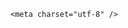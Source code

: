 <!DOCTYPE html>
<html lang="zh-CN">

<head>
    
<title>东莞一高架路4车道变3车道，致车辆坠落5人死亡，为何高架上会有突然断头的路？这种路常见吗？_腾讯新闻</title>
<meta name="keywords" content="交通事故,东莞,高架路,断头路,高架桥,道路,广东">
<meta name="description" content="极目新闻记者 邓波 唐佳燕据澎湃新闻报道，有网友反映，5月19日，其侄儿驾车经过广东东莞环莞快速路虎门段，由于四车道变三车道，车辆从高架冲出路面后高坠，车内人员出现伤亡。出事的高架桥（图片来源于网络）5月29日，极目新闻记者致电东莞市应急管理局询问事故处置情况，接线人员表示，公安机关在负责处理此事。虎门交警...">
<meta name="author" content="腾讯网">
<meta name="copyright" content="Copyright 1998 - 2025 Tencent. All Rights Reserved">
<meta property="og:type" content="news" />

<meta property="og:title" content="东莞一高架路4车道变3车道，致车辆坠落5人死亡，为何高架上会有突然断头的路？这种路常见吗？_腾讯新闻" />
<meta property="og:description" content="极目新闻记者 邓波 唐佳燕据澎湃新闻报道，有网友反映，5月19日，其侄儿驾车经过广东东莞环莞快速路虎门段，由于四车道变三车道，车辆从高架冲出路面后高坠，车内人员出现伤亡。出事的高架桥（图片来源于网络）5月29日，极目新闻记者致电东莞市应急管理局询问事故处置情况，接线人员表示，公安机关在负责处理此事。虎门交警..." />
<meta property="og:url" content="https://news.qq.com/rain/a/20250529Q090NI00" />
<meta property="og:image" content="https://inews.gtimg.com/news_ls/O9_hnFaVzIVtlVwHvnFmVx-BwXAp1EZ5bUJwxvIr_E-IEAA_640330/0" />
<meta property="article:author" content="" />
<meta property="article:published_time" content="2025-05-30 16:13:33" />
<meta property="category" content="" />

    <meta charset="utf-8" />
<meta http-equiv="X-UA-Compatible" content="IE=Edge" />
<meta name="viewport" content="width=device-width, initial-scale=1, shrink-to-fit=no" />
<link rel="dns-prefetch" href="mat1.gtimg.com">
<link rel="dns-prefetch" href="i.news.qq.com">
<link rel="shortcut icon" href="https://mat1.gtimg.com/qqcdn/qqindex2021/favicon.ico">
<script nomodule="true" src="https://mat1.gtimg.com/qqcdn/qqindex2021/common-static/20240515201444/core3-37-1.min.js"></script>
<script>
  try {
    if (!window.IntersectionObserver) {
      var observerScript = document.createElement('script');
      observerScript.src = "https://mat1.gtimg.com/qqcdn/qqindex2021/common-static/20241024141058/intersection-observer-polyfill.js";
      document.head.appendChild(observerScript);
    }
  } catch (error) {}
</script>

<script>
  try {
    if (!Element.prototype.scrollTo) {
      var scrollScript = document.createElement('script');
      scrollScript.src = "https://mat1.gtimg.com/qqcdn/qqindex2021/common-static/20241025153001/scroll-behavior-polyfill.js";
      document.head.appendChild(scrollScript);
    }
  } catch (error) {}
</script>
<script>
  try {
    if ('scrollRestoration' in window.history) {
      window.history.scrollRestoration = 'manual';
    }
    window.isPcClient = Boolean(window.electron) && (
      window.navigator.userAgent.indexOf('pc-client') > 0 ||
      window.navigator.userAgent.indexOf('TencentNews') > 0
    );
  } catch {}
</script>
<script>
  try {
    if (window.isPcClient) {
      var bodyStyle = document.createElement('style');
      bodyStyle.innerText = 'body{ zoom: 0.95 }';
      document.head.appendChild(bodyStyle);
    }
  } catch {}
</script>
<script>
  window.DATA = {"content_words_num":41,"forbidCommentUpDown":0,"intro":"","isSensitive":0,"abstract":"","adInfo":{"openAdsComment":1,"openAdsPhotos":1,"openAdsText":1,"openRelatedNewsAd":1,"openAds":1},"attribute":{},"commentid":"","title":"东莞一高架路4车道变3车道，致车辆坠落5人死亡，为何高架上会有突然断头的路？这种路常见吗？","is_deleted":0,"news_update_time":1748607328,"relate_extend_infos":{"imgURL":"https://inews.gtimg.com/news_ls/O95izEhJKInWbJhokoO5xPkespUbbV-IIzuCmHOCNopGMAA_640330/0","imgURLSmall":"https://inews.gtimg.com/news_ls/O95izEhJKInWbJhokoO5xPkespUbbV-IIzuCmHOCNopGMAA_150120/0","longTitle":"广东东莞一高架快速路4车道变3车道，致车辆坠落人员死亡？官方回应","title":"广东东莞一高架快速路4车道变3车道，致车辆坠落人员死亡？官方回应","url":"http://view.inews.qq.com/a/20250529A06OH100","abstract":"极目新闻记者 邓波 唐佳燕据澎湃新闻报道，有网友反映，5月19日，其侄儿驾车经过广东东莞环莞快速路虎门段，由于四车道变三车道，车辆从高架冲出路面后高坠，车内人员出现伤亡。出事的高架桥（图片来源于网络）5月29日，极目新闻记者致电东莞市应急管理局询问事故处置情况，接线人员表示，公安机关在负责处理此事。虎门交警...","id":"20250529A06OH100"},"time":"2025-05-29 20:03:43","self_declare":{"declare":"个人观点，仅供参考"},"shareDesc":"腾讯新闻","surl":"https://view.inews.qq.com/a/20250529Q090NI00","FadCid":"","all_long_pic":1,"content":null,"safe_cntl":{"close_all_rel":0,"close_global_news_sis":0,"emoticon_comment_mode":0,"close_relate_thing":0,"close_share_pull":0,"close_all_ad":0,"close_all_emoticon_comment":0,"close_all_favorite":0,"close_comment_dislike":0},"final_declare":["个人观点，仅供参考"],"news_app_recommend_status":4,"url":"https://view.inews.qq.com/a/20250529Q090NI00","article_category":"229","disableDeclare":1,"emojiSwitch":1,"extra_property":{"FeedbackDetailDisableInsert":1,"zanSkinType":""},"remarks":"","ret":0,"answer_num":1,"categoryrray":{"category_id":"229","sub_category_id":"2040"},"channelEntryJumpType":1,"copyright_share":"本文来自腾讯新闻客户端创作者，不代表腾讯新闻的观点和立场。","interaction_info":{"share_wechat_count":2},"already_answer":false,"ai_switch":true,"detail_entry":{"is_orignal":1,"orignal_entry":1},"enableDiffusion":1,"shareCount":2,"shareImg":"https://inews.gtimg.com/news_ls/OKGaYZ7SPhWGHbln_BG1fKONAjYCskD7gfkrKRzYvVLQIAA_870492/0","closeCommentBanner":0,"id":"20250529Q090NI00","likeInfo":0,"questionInfo":{"thumbnails_qqnews":["https://inews.gtimg.com/news_ls/OKGaYZ7SPhWGHbln_BG1fKONAjYCskD7gfkrKRzYvVLQIAA_294195/0"],"title":"东莞一高架路4车道变3车道，致车辆坠落5人死亡，为何高架上会有突然断头的路？这种路常见吗？","url":"http://view.inews.qq.com/a/20250529Q090NI00","abstract":"","id":"20250529Q090NI00","longtitle":"广东一高架路4车道变3车道，致5死，为何高架上有突然断头的路？","question_short_title":"东莞一高架路4车道变3车道，致车辆坠落5人死亡，为何高架上会有突然断头的路？这种路常见吗？","relate_extend_infos":[{"abstract":"极目新闻记者 邓波 唐佳燕据澎湃新闻报道，有网友反映，5月19日，其侄儿驾车经过广东东莞环莞快速路虎门段，由于四车道变三车道，车辆从高架冲出路面后高坠，车内人员出现伤亡。出事的高架桥（图片来源于网络）5月29日，极目新闻记者致电东莞市应急管理局询问事故处置情况，接线人员表示，公安机关在负责处理此事。虎门交警...","articletype":"0","id":"20250529A06OH100","longtitle":"广东东莞一高架快速路4车道变3车道，致车辆坠落人员死亡？官方回应","picShowType":"90092","thumbnails_qqnews":["https://inews.gtimg.com/news_ls/O95izEhJKInWbJhokoO5xPkespUbbV-IIzuCmHOCNopGMAA_294195/0"],"title":"广东东莞一高架快速路4车道变3车道，致车辆坠落人员死亡？官方回应","url":"https://view.inews.qq.com/a/20250529A06OH100"}]},"copyright_wording_share":"免责声明","emojiRelatedSwitch":1,"iNewsRecommendLevel":1,"atype":232,"card":{"desc":"腾讯新闻问答课代表，结合当下热点新闻和网友热议，发现好问题，期待好回答。","uin":"ecbe89d289b6198c7996f16538ebc224f9","liveInfo":{},"cpLevel":2,"msgEntry":1,"vip_icon_night":"http://inews.gtimg.com/newsapp_ls/0/14876052067/0","vip_place":"left","chlname":"问答课代表","vip_desc":"腾讯新闻问答课代表官方账号","vip_icon":"http://inews.gtimg.com/newsapp_ls/0/14876051701/0","chlid":"22983986","icon":"https://inews.gtimg.com/om_ls/OPBO91JgEbYG-O62jC2hCRA_yoydsA8oEANb87pxgNxKgAA_200200/0","update_frequency":"1970-01-01 08:00:00","vip_type":"30012","vip_type_new":"30012","suid":"8QMc339d5IQeuTzY5QN3"},"question_id":"","cms_id":"20250529Q090NI00","articleId":"20250530Q06A8000","article_type":232,"tags":"","desc":"极目新闻记者 邓波 唐佳燕据澎湃新闻报道，有网友反映，5月19日，其侄儿驾车经过广东东莞环莞快速路虎门段，由于四车道变三车道，车辆从高架冲出路面后高坠，车内人员出现伤亡。出事的高架桥（图片来源于网络）5月29日，极目新闻记者致电东莞市应急管理局询问事故处置情况，接线人员表示，公安机关在负责处理此事。虎门交警...","videoArr":[]};
</script>
<script>
  window.channelInfo = {"channelConfig":{"channelNav":[{"_auto_id":"1","active_alien_img":"","alien_img":"","channel_id":"news_news_home","is_local":"0","link":"https://www.qq.com","name_cn":"首页","name_en":"home"},{"_auto_id":"2","active_alien_img":"","alien_img":"","channel_id":"news_news_top","is_local":"0","link":"","name_cn":"要闻","name_en":"news"},{"_auto_id":"4","active_alien_img":"","alien_img":"","channel_id":"news_news_bj","is_local":"1","link":"","name_cn":"北京","name_en":"bj"},{"_auto_id":"5","active_alien_img":"","alien_img":"","channel_id":"news_news_finance","is_local":"0","link":"","name_cn":"财经","name_en":"finance"},{"_auto_id":"6","active_alien_img":"","alien_img":"","channel_id":"news_news_tech","is_local":"0","link":"","name_cn":"科技","name_en":"tech"},{"_auto_id":"7","active_alien_img":"","alien_img":"","channel_id":"tv","is_local":"0","link":"https://v.qq.com/channel/tv/?ptag=qqnews","name_cn":"电视剧","name_en":"tv"},{"_auto_id":"8","active_alien_img":"","alien_img":"","channel_id":"news_news_qa","is_local":"0","link":"","name_cn":"热问","name_en":"qa"},{"_auto_id":"9","active_alien_img":"","alien_img":"","channel_id":"news_news_ent","is_local":"0","link":"","name_cn":"娱乐","name_en":"ent"},{"_auto_id":"10","active_alien_img":"","alien_img":"","channel_id":"variety","is_local":"0","link":"https://v.qq.com/channel/variety/?ptag=qqnews","name_cn":"综艺","name_en":"variety"},{"_auto_id":"11","active_alien_img":"","alien_img":"","channel_id":"news_news_sports","is_local":"0","link":"","name_cn":"体育","name_en":"sports"},{"_auto_id":"13","active_alien_img":"","alien_img":"","channel_id":"news_news_nba","is_local":"0","link":"","name_cn":"NBA","name_en":"nba"},{"_auto_id":"14","active_alien_img":"","alien_img":"","channel_id":"news_news_world","is_local":"0","link":"","name_cn":"国际","name_en":"world"},{"_auto_id":"15","active_alien_img":"","alien_img":"","channel_id":"news_news_mil","is_local":"0","link":"","name_cn":"军事","name_en":"milite"},{"_auto_id":"16","active_alien_img":"","alien_img":"","channel_id":"news_news_auto","is_local":"0","link":"","name_cn":"汽车","name_en":"auto"},{"_auto_id":"17","active_alien_img":"","alien_img":"","channel_id":"news_news_house","is_local":"0","link":"","name_cn":"房产","name_en":"house"},{"_auto_id":"18","active_alien_img":"","alien_img":"","channel_id":"news_news_edu","is_local":"0","link":"","name_cn":"教育","name_en":"edu"},{"_auto_id":"19","active_alien_img":"","alien_img":"","channel_id":"news_news_antip","is_local":"0","link":"","name_cn":"健康","name_en":"health"},{"_auto_id":"20","active_alien_img":"","alien_img":"","channel_id":"news_news_video","is_local":"0","link":"","name_cn":"视频","name_en":"video"},{"_auto_id":"21","active_alien_img":"","alien_img":"","channel_id":"news_news_game","is_local":"0","link":"","name_cn":"游戏","name_en":"games"},{"_auto_id":"22","active_alien_img":"","alien_img":"","channel_id":"news_news_nchupin","is_local":"0","link":"","name_cn":"眼界","name_en":"chupin"},{"_auto_id":"24","active_alien_img":"","alien_img":"","channel_id":"news_news_football","is_local":"0","link":"","name_cn":"足球","name_en":"football"},{"_auto_id":"25","active_alien_img":"","alien_img":"","channel_id":"news_news_kepu","is_local":"0","link":"","name_cn":"科学","name_en":"kepu"},{"_auto_id":"26","active_alien_img":"","alien_img":"","channel_id":"news_news_digi","is_local":"0","link":"","name_cn":"数码","name_en":"digi"},{"_auto_id":"28","active_alien_img":"","alien_img":"","channel_id":"ymzx","is_local":"0","link":"https://gamer.qq.com/v2/cloudgame/game/96897?ichannel=txxwpc0Ftxxwpc1","name_cn":"元梦之星","name_en":"news_news_ymzx"},{"_auto_id":"31","active_alien_img":"","alien_img":"","channel_id":"movie","is_local":"0","link":"https://v.qq.com/channel/movie/?ptag=qqnews","name_cn":"电影","name_en":"movie"},{"_auto_id":"32","active_alien_img":"","alien_img":"","channel_id":"news_news_esport","is_local":"0","link":"","name_cn":"电竞","name_en":"esport"},{"_auto_id":"34","active_alien_img":"","alien_img":"","channel_id":"news_news_history","is_local":"0","link":"","name_cn":"历史","name_en":"history"},{"_auto_id":"35","active_alien_img":"","alien_img":"","channel_id":"news_news_baby","is_local":"0","link":"","name_cn":"育儿","name_en":"baby"},{"_auto_id":"36","active_alien_img":"","alien_img":"","channel_id":"hbjy","is_local":"0","link":"https://gp.qq.com/act/a20250421mnqlx/news.shtml","name_cn":"和平精英","name_en":"news_news_hbjy"},{"_auto_id":"37","active_alien_img":"","alien_img":"","channel_id":"cloud_gamer","is_local":"0","link":"https://gamer.qq.com/?ichannel=txxwpc0Ftxxwpc1","name_cn":"云游戏","name_en":"cloud_gamer"},{"_auto_id":"38","active_alien_img":"","alien_img":"","channel_id":"news_news_lic","is_local":"0","link":"","name_cn":"理财","name_en":"finance_licai"},{"_auto_id":"39","active_alien_img":"","alien_img":"","channel_id":"news_news_istock","is_local":"0","link":"","name_cn":"股票","name_en":"finance_stock"},{"_auto_id":"40","active_alien_img":"","alien_img":"","channel_id":"ren_min_shi_pin","is_local":"0","link":"https://news.qq.com/omn/author/8QMd3Hld74cbujbY?tab=om_video","name_cn":"人民视频","name_en":"ren_min_shi_pin"},{"_auto_id":"41","active_alien_img":"","alien_img":"","channel_id":"news_news_weather","is_local":"0","link":"https://tianqi.qq.com/index.htm","name_cn":"天气","name_en":"weather"}]}};
</script>
<script>
  window.articleConfig = {"rightConfig":[{"_auto_id":"1","category_key":"default","modules":"{\"moduleList\":[{\"title\":\"精选视频\",\"id\":\"video_album\",\"videoType\":\"tag\",\"videoId\":\"aUepxrtchGM=\"},{\"title\":\"下载条\",\"id\":\"download_banner\",\"isSticky\":1},{\"title\":\"热点榜\",\"id\":\"hot_rank_list\",\"isSticky\":1},{\"title\":\"广告推广\",\"id\":\"ssp_ad_module\",\"category\":\"ad_ssp\",\"loid\":\"109\",\"isSticky\":1}]}"}],"tonglanAdConfig":[],"bottomConfig":[],"videoAdConfig":[],"rightGameConfig":[]};
</script>
<script src="https://mat1.gtimg.com/www/js/emonitor/custom_ed041a23.js" charset="utf-8"></script>
<script>
  try {
    window.emonitorIns = emonitor.create({
      name: 'newsqq_quesionArticle',
      atta: {
        name: 'newsqq',
      },
      mode: '007',
    });
  } catch (err) {
    console.warn(err);
  }
</script>
<link href="https://mat1.gtimg.com/qqcdn/qqindex2021/common-static/hel/qqnews-pc-dc_20250529072057/static/css/qa.css" rel="stylesheet">

<script>window.__HEL_PRESET_META__={"qqnews-pc-components":{"app":{"id":1366,"name":"qqnews-pc-components","app_group_name":"qqnews-pc-components","proj_ver":{"map":{},"utime":0},"online_version":"qqnews-pc-components_20250515055747","build_version":"qqnews-pc-components_20250529071843","update_at":"2025-05-29T11:19:37.000Z","desc":"set by [init], from container [formal.pc.dc.sz100952] worker [0]"},"version":{"sub_app_name":"qqnews-pc-components","sub_app_version":"qqnews-pc-components_20250529071843","src_map":{"webDirPath":"https://mat1.gtimg.com/qqcdn/qqindex2021/common-static/hel/qqnews-pc-components_20250529071843","htmlIndexSrc":"https://mat1.gtimg.com/qqcdn/qqindex2021/common-static/hel/qqnews-pc-components_20250529071843/index.html","extractMode":"all","iframeSrc":"","chunkCssSrcList":["https://mat1.gtimg.com/qqcdn/qqindex2021/common-static/hel/qqnews-pc-components_20250529071843/static/css/index.css"],"chunkJsSrcList":["https://mat1.gtimg.com/qqcdn/qqindex2021/common-static/hel/qqnews-pc-components_20250529071843/static/js/index.js"],"staticCssSrcList":[],"staticJsSrcList":["https://mat1.gtimg.com/qqcdn/qqindex2021/static/20231212123233/react.production.min.js","https://mat1.gtimg.com/qqcdn/qqindex2021/static/20231212123233/react-dom.production.min.js","https://mat1.gtimg.com/qqcdn/qqindex2021/common-static/hel/hel-base-v16.js"],"relativeCssSrcList":[],"relativeJsSrcList":[],"privCssSrcList":[],"srvModSrcList":[],"srvModSrcIndex":"","headAssetList":[{"tag":"staticScript","append":false,"attrs":{"src":"https://mat1.gtimg.com/qqcdn/qqindex2021/static/20231212123233/react.production.min.js"}},{"tag":"staticScript","append":false,"attrs":{"src":"https://mat1.gtimg.com/qqcdn/qqindex2021/static/20231212123233/react-dom.production.min.js"}},{"tag":"staticScript","append":false,"attrs":{"src":"https://mat1.gtimg.com/qqcdn/qqindex2021/common-static/hel/hel-base-v16.js"}},{"tag":"script","append":true,"attrs":{"src":"https://mat1.gtimg.com/qqcdn/qqindex2021/common-static/hel/qqnews-pc-components_20250529071843/static/js/index.js","defer":""}},{"tag":"link","append":true,"attrs":{"href":"https://mat1.gtimg.com/qqcdn/qqindex2021/common-static/hel/qqnews-pc-components_20250529071843/static/css/index.css","rel":"stylesheet"}}],"bodyAssetList":[]},"update_at":"2025-05-29T11:19:36.000Z","create_at":"2025-05-29T11:19:36.000Z","_worker_id":"0","_is_backup":true}}}</script>
<script>window.__VIEW_PATH__="question.ejs";</script>
</head>

<body id="dc-question-body">
  <div id="root"></div>
    <iframe style="display: none;" src="https://i.news.qq.com/web_backend/getWebPacUid"></iframe>
<script src="https://mat1.gtimg.com/qqcdn/qqindex2021/common-static/20240805160928/react.production.min.js"></script>
<script src="https://mat1.gtimg.com/qqcdn/qqindex2021/common-static/20240805160928/react-dom.production.min.js"></script>
<script src="https://mat1.gtimg.com/qqcdn/qqindex2021/common-static/20241018171503/universal-report.min.js"></script>
<script defer type="text/javascript" src="https://mat1.gtimg.com/qqcdn/qqindex2021/libs/barrier/aria.js?appid=9327b8b06379d9d1728bbfbe2025ef9c" charset="utf-8"></script>
<script defer src="https://t.captcha.qq.com/TCaptcha.js"></script>
<script>document.cookie="hel_err=;path=/;";</script>
<script src="https://mat1.gtimg.com/qqcdn/qqindex2021/common-static/hel/hel-base-v16.js"></script>
<script src="https://mat1.gtimg.com/qqcdn/qqindex2021/common-static/hel/qqnews-pc-hel-entry_20250117174052/static/js/index.js"></script>
<link rel="preload" href="https://mat1.gtimg.com/qqcdn/qqindex2021/common-static/hel/qqnews-pc-dc_20250529072057/static/js/qa.js" as="script">
<link rel="preload" href="https://mat1.gtimg.com/qqcdn/qqindex2021/common-static/hel/qqnews-pc-components_20250529071843/static/js/index.js" as="script">
<script>window.loadProject("https://mat1.gtimg.com/qqcdn/qqindex2021/common-static/hel/qqnews-pc-dc_20250529072057/static/js/qa.js");</script>
<iframe id="videoFrame" style="display: none;" src="https://video.qq.com/cookie/sync_qqnews.html"></iframe>
</body>

</html>
